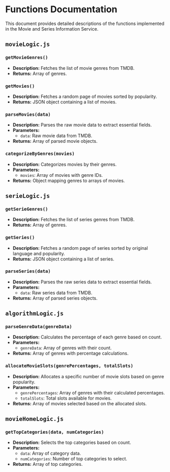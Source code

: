 # Functions Documentation

This document provides detailed descriptions of the functions implemented in the Movie and Series Information Service.

## `movieLogic.js`

### `getMovieGenres()`
- **Description:** Fetches the list of movie genres from TMDB.
- **Returns:** Array of genres.

### `getMovies()`
- **Description:** Fetches a random page of movies sorted by popularity.
- **Returns:** JSON object containing a list of movies.

### `parseMovies(data)`
- **Description:** Parses the raw movie data to extract essential fields.
- **Parameters:**
  - `data`: Raw movie data from TMDB.
- **Returns:** Array of parsed movie objects.

### `categorizeByGenres(movies)`
- **Description:** Categorizes movies by their genres.
- **Parameters:**
  - `movies`: Array of movies with genre IDs.
- **Returns:** Object mapping genres to arrays of movies.

## `serieLogic.js`

### `getSerieGenres()`
- **Description:** Fetches the list of series genres from TMDB.
- **Returns:** Array of genres.

### `getSeries()`
- **Description:** Fetches a random page of series sorted by original language and popularity.
- **Returns:** JSON object containing a list of series.

### `parseSeries(data)`
- **Description:** Parses the raw series data to extract essential fields.
- **Parameters:**
  - `data`: Raw series data from TMDB.
- **Returns:** Array of parsed series objects.

## `algorithmLogic.js`

### `parseGenreData(genreData)`
- **Description:** Calculates the percentage of each genre based on count.
- **Parameters:**
  - `genreData`: Array of genres with their count.
- **Returns:** Array of genres with percentage calculations.

### `allocateMovieSlots(genrePercentages, totalSlots)`
- **Description:** Allocates a specific number of movie slots based on genre popularity.
- **Parameters:**
  - `genrePercentages`: Array of genres with their calculated percentages.
  - `totalSlots`: Total slots available for movies.
- **Returns:** Array of movies selected based on the allocated slots.

## `movieHomeLogic.js`

### `getTopCategories(data, numCategories)`
- **Description:** Selects the top categories based on count.
- **Parameters:**
  - `data`: Array of category data.
  - `numCategories`: Number of top categories to select.
- **Returns:** Array of top categories.
